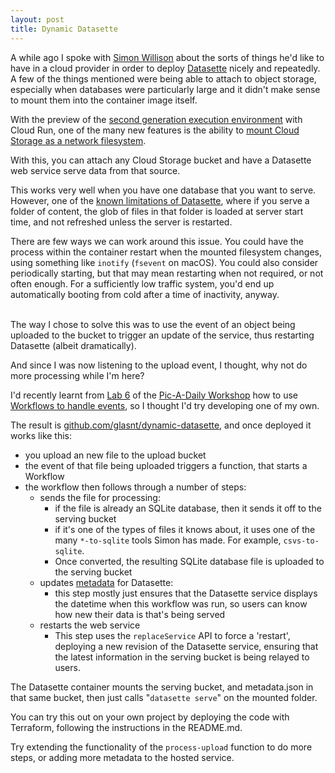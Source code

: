 ```yaml
---
layout: post
title: Dynamic Datasette
---
```


A while ago I spoke with [Simon Willison](https://twitter.com/simonw) about the sorts of things he'd like to have in a cloud provider in order to deploy [Datasette](https://datasette.io/) nicely and repeatedly. A few of the things mentioned were being able to attach to object storage, especially when databases were particularly large and it didn't make sense to mount them into the container image itself. 

With the preview of the [second generation execution environment](https://cloud.google.com/run/docs/about-execution-environments) with Cloud Run, one of the many new features is the ability to [mount Cloud Storage as a network filesystem](https://cloud.google.com/run/docs/tutorials/network-filesystems-fuse).

With this, you can attach any Cloud Storage bucket and have a Datasette web service serve data from that source. 

This works very well when you have one database that you want to serve. However, one of the [known limitations of Datasette](https://github.com/simonw/datasette/issues/43#issuecomment-344180866), where if you serve a folder of content, the glob of files in that folder is loaded at server start time, and not refreshed unless the server is restarted.

There are few ways we can work around this issue. You could have the process within the container restart when the mounted filesystem changes, using something like `inotify` (`fsevent` on macOS). You could also consider periodically starting, but that may mean restarting when not required, or not often enough. For a sufficiently low traffic system, you'd end up automatically booting from cold after a time of inactivity, anyway. 

 \
The way I chose to solve this was to use the event of an object being uploaded to the bucket to trigger an update of the service, thus restarting Datasette (albeit dramatically). 

And since I was now listening to the upload event, I thought, why not do more processing while I'm here?

I'd recently learnt from [Lab 6](https://codelabs.developers.google.com/codelabs/cloud-picadaily-lab6#0) of the [Pic-A-Daily Workshop](https://g.co/codelabs/serverless-workshop) how to use [Workflows to handle events](https://github.com/GoogleCloudPlatform/serverless-photosharing-workshop/tree/master/workflows), so I thought I'd try developing one of my own. 

The result is [github.com/glasnt/dynamic-datasette](https://github.com/glasnt/dynamic-datasette), and once deployed it works like this: 



* you upload an new file to the upload bucket
* the event of that file being uploaded triggers a function, that starts a Workflow
* the workflow then follows through a number of steps:
    * sends the file for processing:
        * if the file is already an SQLite database, then it sends it off to the serving bucket
        * if it's one of the types of files it knows about, it uses one of the many `*-to-sqlite` tools Simon has made. For example, `csvs-to-sqlite`. 
        * Once converted, the resulting SQLite database file is uploaded to the serving bucket
    * updates [metadata](https://docs.datasette.io/en/stable/metadata.html) for Datasette:
        * this step mostly just ensures that the Datasette service displays the datetime when this workflow was run, so users can know how new their data is that's being served
    * restarts the web service
        * This step uses the `replaceService` API to force a 'restart', deploying a new revision of the Datasette service, ensuring that the latest information in the serving bucket is being relayed to users. 

The Datasette container mounts the serving bucket, and metadata.json in that same bucket, then just calls "`datasette serve`" on the mounted folder.

You can try this out on your own project by deploying the code with Terraform, following the instructions in the README.md. 

Try extending the functionality of the `process-upload` function to do more steps, or adding more metadata to the hosted service.
